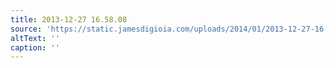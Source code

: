 ```yaml
---
title: 2013-12-27 16.58.08
source: 'https://static.jamesdigioia.com/uploads/2014/01/2013-12-27-16-58-08-scaled.jpg'
altText: ''
caption: ''
---
```


